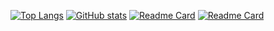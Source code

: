 [![Top Langs](https://github-readme-stats.vercel.app/api/top-langs/?username=anuraghazra&layout=compact)](https://github.com/anuraghazra/github-readme-stats)
[![GitHub stats](https://github-readme-stats.vercel.app/api?username=MizuiMiduki)](https://github.com/anuraghazra/github-readme-stats)
[![Readme Card](https://github-readme-stats.vercel.app/api/pin/?username=MizuiMiduki&repo=niconico-PublicCemetery)](https://github.com/anuraghazra/github-readme-stats)
[![Readme Card](https://github-readme-stats.vercel.app/api/pin/?username=MizuiMiduki&repo=tyuusenn-app)](https://github.com/anuraghazra/github-readme-stats)
